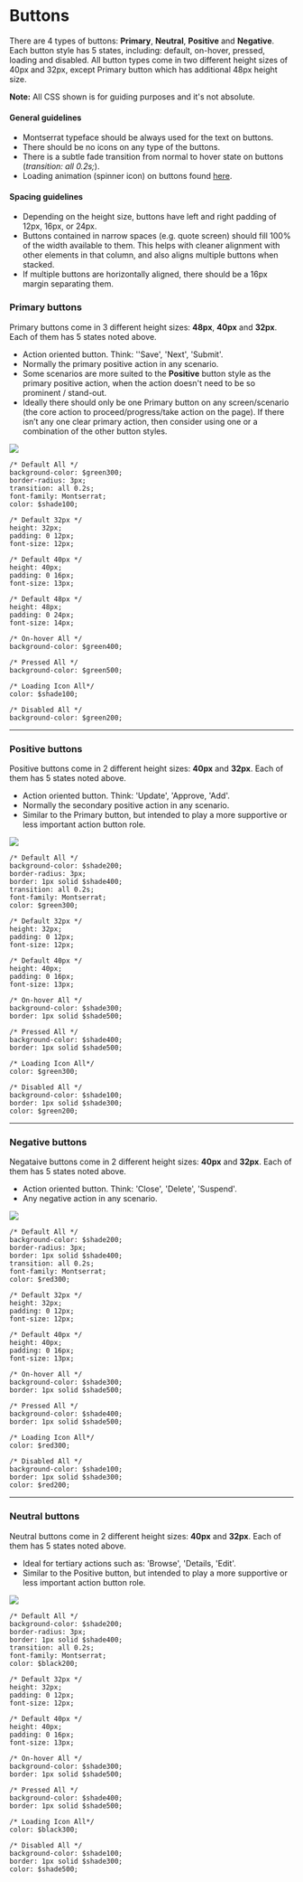 # Buttons

There are 4 types of buttons: **Primary**, **Neutral**, **Positive** and **Negative**. Each button style has 5 states, including: default, on-hover, pressed, loading and disabled. All button types come in two different height sizes of 40px and 32px, except Primary button which has additional 48px height size.

**Note:** All CSS shown is for guiding purposes and it's not absolute.

#### General guidelines

* Montserrat typeface should be always used for the text on buttons.
* There should be no icons on any type of the buttons.
* There is a subtle fade transition from normal to hover state on buttons \(_transition: all 0.2s;_\).
* Loading animation \(spinner icon\) on buttons found [here](#).

#### Spacing guidelines

* Depending on the height size, buttons have left and right padding of 12px, 16px, or 24px.
* Buttons contained in narrow spaces \(e.g. quote screen\) should fill 100% of the width available to them. This helps with cleaner alignment with other elements in that column, and also aligns multiple buttons when stacked.
* If multiple buttons are horizontally aligned, there should be a 16px margin separating them.

### Primary buttons

Primary buttons come in 3 different height sizes: **48px**, **40px** and **32px**. Each of them has 5 states noted above.

* Action oriented button. Think: ''Save', 'Next', 'Submit'.
* Normally the primary positive action in any scenario.
* Some scenarios are more suited to the **Positive** button style as the primary positive action, when the action doesn't need to be so prominent / stand-out.
* Ideally there should only be one Primary button on any screen/scenario \(the core action to proceed/progress/take action on the page\). If there isn’t any one clear primary action, then consider using one or a combination of the other button styles.

![](/assets/atoms/buttons-primary.png)

```
/* Default All */
background-color: $green300;
border-radius: 3px;
transition: all 0.2s;
font-family: Montserrat;
color: $shade100;

/* Default 32px */
height: 32px;
padding: 0 12px;
font-size: 12px;

/* Default 40px */
height: 40px;
padding: 0 16px;
font-size: 13px;

/* Default 48px */
height: 48px;
padding: 0 24px;
font-size: 14px;

/* On-hover All */
background-color: $green400;

/* Pressed All */
background-color: $green500;

/* Loading Icon All*/
color: $shade100;

/* Disabled All */
background-color: $green200;
```

---

### Positive buttons

Positive buttons come in 2 different height sizes: **40px** and **32px**. Each of them has 5 states noted above.

* Action oriented button. Think: 'Update', 'Approve, 'Add'.
* Normally the secondary positive action in any scenario.
* Similar to the Primary button, but intended to play a more supportive or less important action button role.

![](/assets/atoms/buttons-positive.png)

```
/* Default All */
background-color: $shade200;
border-radius: 3px;
border: 1px solid $shade400;
transition: all 0.2s;
font-family: Montserrat;
color: $green300;

/* Default 32px */
height: 32px;
padding: 0 12px;
font-size: 12px;

/* Default 40px */
height: 40px;
padding: 0 16px;
font-size: 13px;

/* On-hover All */
background-color: $shade300;
border: 1px solid $shade500;

/* Pressed All */
background-color: $shade400;
border: 1px solid $shade500;

/* Loading Icon All*/
color: $green300;

/* Disabled All */
background-color: $shade100;
border: 1px solid $shade300;
color: $green200;
```

---

### Negative buttons

Negataive buttons come in 2 different height sizes: **40px** and **32px**. Each of them has 5 states noted above.

* Action oriented button. Think: 'Close', 'Delete', 'Suspend'.
* Any negative action in any scenario.

![](/assets/atoms/buttons-negative.png)

```
/* Default All */
background-color: $shade200;
border-radius: 3px;
border: 1px solid $shade400;
transition: all 0.2s;
font-family: Montserrat;
color: $red300;

/* Default 32px */
height: 32px;
padding: 0 12px;
font-size: 12px;

/* Default 40px */
height: 40px;
padding: 0 16px;
font-size: 13px;

/* On-hover All */
background-color: $shade300;
border: 1px solid $shade500;

/* Pressed All */
background-color: $shade400;
border: 1px solid $shade500;

/* Loading Icon All*/
color: $red300;

/* Disabled All */
background-color: $shade100;
border: 1px solid $shade300;
color: $red200;
```

---

### Neutral buttons

Neutral buttons come in 2 different height sizes: **40px** and **32px**. Each of them has 5 states noted above.

* Ideal for tertiary actions such as: 'Browse', 'Details, 'Edit'.
* Similar to the Positive button, but intended to play a more supportive or less important action button role.

![](/assets/atoms/buttons-neutral.png)

```
/* Default All */
background-color: $shade200;
border-radius: 3px;
border: 1px solid $shade400;
transition: all 0.2s;
font-family: Montserrat;
color: $black200;

/* Default 32px */
height: 32px;
padding: 0 12px;
font-size: 12px;

/* Default 40px */
height: 40px;
padding: 0 16px;
font-size: 13px;

/* On-hover All */
background-color: $shade300;
border: 1px solid $shade500;

/* Pressed All */
background-color: $shade400;
border: 1px solid $shade500;

/* Loading Icon All*/
color: $black300;

/* Disabled All */
background-color: $shade100;
border: 1px solid $shade300;
color: $shade500;
```



